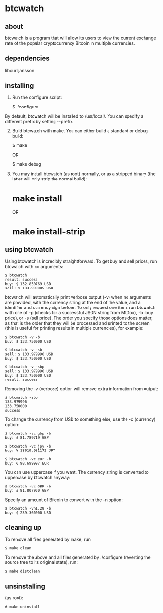 btcwatch
========

about
-----

btcwatch is a program that will allow its users to view the current exchange rate of the popular cryptocurrency Bitcoin in multiple currencies.

dependencies
------------

libcurl
jansson

installing
----------

1) Run the configure script:

	$ ./configure

By default, btcwatch will be installed to /usr/local/. You can spedify a different prefix by setting --prefix.

2) Build btcwatch with make. You can either build a standard or debug build:

	$ make

	OR

	$ make debug

3) You may install btcwatch (as root) normally, or as a stripped binary (the latter will only strip the normal build):

	# make install

	OR

	# make install-strip

using btcwatch
--------------

Using btcwatch is incredibly straightforward. To get buy and sell prices, run btcwatch with no arguments:

	$ btcwatch
	result: success
	buy: $ 132.850769 USD
	sell: $ 133.990005 USD

btcwatch will automatically print verbose output (-v) when no arguments are provided, with the currency string at the end of the value, and a identifier and currency sign before.
To only request one item, run btcwatch with one of -p (checks for a successful JSON string from MtGox), -b (buy price), or -s (sell price). The order you specify those options does matter, as that is the order that they will be processed and printed to the screen (this is useful for printing results in multiple currencies), for example:

	$ btcwatch -v -b
	buy: $ 133.750000 USD

	$ btcwatch -v -sb
	sell: $ 133.979996 USD
	buy: $ 133.750000 USD

	$ btcwatch -v -sbp
	sell: $ 133.979996 USD
	buy: $ 133.750000 USD
	result: success

Removing the -v (verbose) option will remove extra information from output:

	$ btcwatch -sbp
	133.979996
	133.750000
	success

To change the currency from USD to something else, use the -c (currency) option:

	$ btcwatch -vc gbp -b
	buy: £ 81.789719 GBP

	$ btcwatch -vc jpy -b
	buy: ¥ 18019.951172 JPY

	$ btcwatch -vc eur -b
	buy: € 98.699997 EUR

You can use uppercase if you want. The currency string is converted to uppercase by btcwatch anyway:

	$ btcwatch -vc GBP -b
	buy: £ 81.807930 GBP

Specify an amount of Bitcoin to convert with the -n option:

	$ btcwatch -vn1.28 -b
	buy: $ 239.360000 USD

cleaning up
-----------

To remove all files generated by make, run:

	$ make clean

To remove the above and all files generated by ./configure (reverting the source tree to its original state), run:

	$ make distclean

unsinstalling
-------------

(as root):

	# make uninstall

